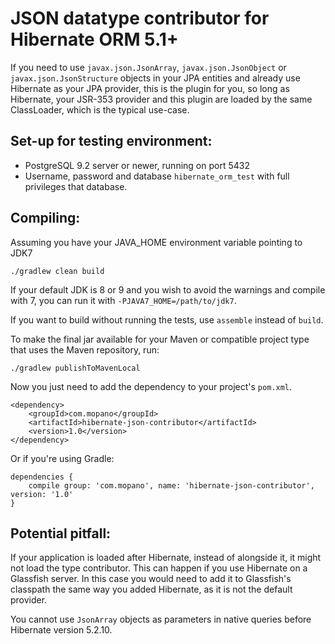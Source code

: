 JSON datatype contributor for Hibernate ORM 5.1+
========

If you need to use `javax.json.JsonArray`, `javax.json.JsonObject` or
`javax.json.JsonStructure` objects in your JPA entities and already use
Hibernate as your JPA provider, this is the plugin for you, so long as
Hibernate, your JSR-353 provider and this plugin are loaded by the same
ClassLoader, which is the typical use-case.


Set-up for testing environment:
--------

* PostgreSQL 9.2 server or newer, running on port 5432
* Username, password and database `hibernate_orm_test` with full privileges that database.

Compiling:
--------

Assuming you have your JAVA_HOME environment variable pointing to JDK7

    ./gradlew clean build

If your default JDK is 8 or 9 and you wish to avoid the warnings and compile
with 7, you can run it with `-PJAVA7_HOME=/path/to/jdk7`.

If you want to build without running the tests, use `assemble` instead of `build`.

To make the final jar available for your Maven or compatible project type
that uses the Maven repository, run:

    ./gradlew publishToMavenLocal

Now you just need to add the dependency to your project's `pom.xml`.

    <dependency>
        <groupId>com.mopano</groupId>
        <artifactId>hibernate-json-contributor</artifactId>
        <version>1.0</version>
    </dependency>

Or if you're using Gradle:

    dependencies {
        compile group: 'com.mopano', name: 'hibernate-json-contributor', version: '1.0'
    }


Potential pitfall:
--------

If your application is loaded after Hibernate, instead of alongside it,
it might not load the type contributor. This can happen if you use Hibernate
on a Glassfish server. In this case you would need to add it to Glassfish's
classpath the same way you added Hibernate, as it is not the default provider.

You cannot use `JsonArray` objects as parameters in native queries before
Hibernate version 5.2.10.
